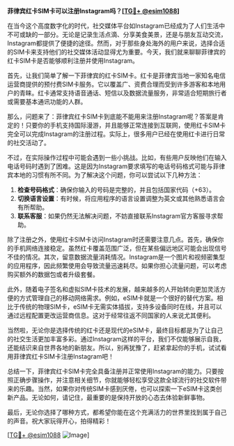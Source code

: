 **菲律宾红卡SIM卡可以注册Instagram吗？[[TG💪+ @esim1088](https://t.me/s/esim1088)]**

在当今这个高度数字化的时代，社交媒体平台如Instagram已经成为了人们生活中不可或缺的一部分。无论是记录生活点滴、分享美食美景，还是与朋友互动交流，Instagram都提供了便捷的途径。然而，对于那些身处海外的用户来说，选择合适的SIM卡来支持他们的社交媒体活动显得尤为重要。今天，我们就来聊聊菲律宾的红卡SIM卡是否能够顺利注册并使用Instagram。

首先，让我们简单了解一下菲律宾的红卡SIM卡。红卡是菲律宾当地一家知名电信运营商提供的预付费SIM卡服务。它以覆盖广、资费合理而受到许多游客和本地用户的青睐。红卡通常支持语音通话、短信以及数据流量服务，非常适合短期旅行者或需要基本通讯功能的人群。

那么，问题来了：菲律宾红卡SIM卡到底能不能用来注册Instagram呢？答案是肯定的！只要你的手机支持国际漫游，并且能够正常连接到互联网，使用红卡SIM卡完全可以完成Instagram的注册过程。实际上，很多用户已经在使用红卡进行日常的社交活动了。

不过，在实际操作过程中可能会遇到一些小挑战。比如，有些用户反映他们在输入电话号码时遇到了困难。这是因为Instagram要求填写的电话号码格式可能与菲律宾本地的习惯有所不同。为了解决这个问题，你可以尝试以下几种方法：

1. **检查号码格式**：确保你输入的号码是完整的，并且包括国家代码（+63）。
2. **切换语言设置**：有时候，将应用程序的语言设置调整为英文或其他熟悉语言会有所帮助。
3. **联系客服**：如果仍然无法解决问题，不妨直接联系Instagram官方客服寻求帮助。

除了注册之外，使用红卡SIM卡访问Instagram时还需要注意几点。首先，确保你的手机网络连接稳定。虽然红卡覆盖范围广泛，但在某些偏远地区可能会出现信号不佳的情况。其次，留意数据流量消耗情况。Instagram是一个图片和视频密集型的应用程序，因此频繁使用会导致流量迅速耗尽。如果你担心流量问题，可以考虑购买额外的数据包或者升级套餐。

此外，随着电子签名和虚拟SIM卡技术的发展，越来越多的人开始转向更加灵活方便的方式管理自己的移动网络需求。例如，eSIM卡就是一个很好的替代方案。相比于传统的物理SIM卡，eSIM卡无需实体插拔，支持多设备同时在线，并且可以通过远程配置更改运营商信息。这对于经常往返不同国家的人来说尤其便利。

当然啦，无论你是选择传统的红卡还是现代的eSIM卡，最终目标都是为了让自己的社交生活更加丰富多彩。通过Instagram这样的平台，我们不仅能够展示自我，还能结识来自世界各地的新朋友。所以，别再犹豫了，赶紧拿起你的手机，试试看用菲律宾红卡SIM卡注册Instagram吧！

总结一下，菲律宾红卡SIM卡完全具备注册并正常使用Instagram的能力。只要按照正确步骤操作，并注意相关细节，你就能够轻松享受这款全球流行的社交软件带来的乐趣。当然，如果你对传统SIM卡感到厌倦，也可以探索一下eSIM卡这类创新产品。无论如何，请记住，最重要的是保持开放的心态去体验新鲜事物。

最后，无论你选择了哪种方式，都希望你能在这个充满活力的世界里找到属于自己的声音。祝大家玩得开心，拍得精彩！

[[TG💪+ @esim1088](https://t.me/s/esim1088) ![Image](https://i.postimg.cc/4NQfJmqS/Snipaste-2025-05-13-00-14-12.png)]